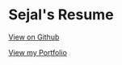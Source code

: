 # Sejal's Resume

[View on Github](https://github.com/sejal6289/Projects/tree/master/Resume_Project2_Sejal)

[View my Portfolio](https://rawgit.com/sejal6289/Projects/master/Resume_Project2_Sejal/index.html)